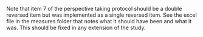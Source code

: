 Note that item 7 of the perspective taking protocol should be a double reversed item but was implemented as a single reversed item. See the excel file in the measures folder that notes what it should have been and what it was. This should be fixed in any extension of the study.
